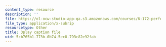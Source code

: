```yaml
---
content_type: resource
description: ''
file: https://ol-ocw-studio-app-qa.s3.amazonaws.com/courses/6-172-performance-engineering-of-software-systems-fall-2018/5cb765b1773b0b745ec8793c82e92fab_bd-mavr5YlA.srt
file_type: application/x-subrip
resourcetype: Other
title: 3play caption file
uid: 5cb765b1-773b-0b74-5ec8-793c82e92fab
---
```

